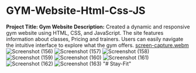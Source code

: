 # GYM-Website-Html-Css-JS
**Project Title: Gym Website**  **Description:**  Created a dynamic and responsive gym website using HTML, CSS, and JavaScript. The site features information about classes, Pricing and trainers. Users can easily navigate the intuitive interface to explore what the gym offers.
[screen-capture.webm](https://github.com/ankki457/GYM-Website-Html-Css-JS/assets/130775560/9ea525b8-1c37-4e4d-8087-21adc5a1124a)
![Screenshot (156)](https://github.com/ankki457/GYM-Website-Html-Css-JS/assets/130775560/1daf4fe9-0c7d-4bda-acb1-a86d81f08729)
![Screenshot (157)](https://github.com/ankki457/GYM-Website-Html-Css-JS/assets/130775560/4af236ed-919d-427f-b5ff-ccd63e9a8290)
![Screenshot (158)](https://github.com/ankki457/GYM-Website-Html-Css-JS/assets/130775560/cbbc50e2-2dc0-421d-bc51-a1104048cce4)
![Screenshot (159)](https://github.com/ankki457/GYM-Website-Html-Css-JS/assets/130775560/dc3417bc-2d69-48ab-bcf6-b52bd568969f)
![Screenshot (160)](https://github.com/ankki457/GYM-Website-Html-Css-JS/assets/130775560/5abcfa1d-ecdd-407f-80da-7b9160320797)
![Screenshot (161)](https://github.com/ankki457/GYM-Website-Html-Css-JS/assets/130775560/97005fb1-c646-4b41-b1ec-9106b1760847)
![Screenshot (162)](https://github.com/ankki457/GYM-Website-Html-Css-JS/assets/130775560/d083d3b2-dbd9-4379-ac46-cd76626dfc8a)
![Screenshot (163)](https://github.com/ankki457/GYM-Website-Html-Css-JS/assets/130775560/a5557fd9-63fa-406d-846d-c915aad419fb)
"# Stay-Fit" 
